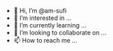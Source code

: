 - 👋 Hi, I’m @am-sufi
- 👀 I’m interested in ...
- 🌱 I’m currently learning ...
- 💞️ I’m looking to collaborate on ...
- 📫 How to reach me ...

<!---
am-sufi/am-sufi is a ✨ special ✨ repository because its `README.md` (this file) appears on your GitHub profile.
You can click the Preview link to take a look at your changes.
--->
